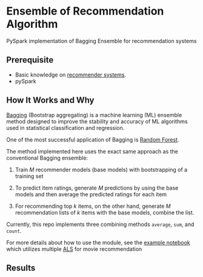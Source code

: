 # Ensemble of Recommendation Algorithm
PySpark implementation of Bagging Ensemble for recommendation systems


## Prerequisite
* Basic knowledge on [recommender systems](https://en.wikipedia.org/wiki/Recommender_system).
* pySpark


## How It Works and Why
[Bagging](https://en.wikipedia.org/wiki/Bootstrap_aggregating) (Bootstrap aggregating) is
a machine learning (ML) ensemble method designed to improve the stability and accuracy of
ML algorithms used in statistical classification and regression. 

One of the most successful application of Bagging is [Random Forest](https://en.wikipedia.org/wiki/Random_forest).

The method implemented here uses the exact same approach as the conventional Bagging ensemble:
1. Train *M* recommender models (base models) with bootstrapping of a training set

2. To predict item ratings, generate *M* predictions by using the base models and then average
the predicted ratings for each item

3. For recommending top *k* items, on the other hand, generate *M* recommendation lists of *k* items
with the base models, combine the list.

Currently, this repo implements three combining methods `average`, `sum`, and `count`.

For more details about how to use the module, see the [example notebook](./bagging_example.ipynb)
which utilizes multiple [ALS](https://spark.apache.org/docs/latest/api/python/pyspark.ml.html#module-pyspark.ml.recommendation)
for movie recommendation

## Results

